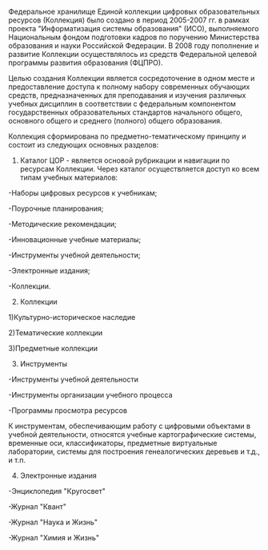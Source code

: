 Федеральное хранилище Единой коллекции цифровых образовательных ресурсов (Коллекция) было создано в период 2005-2007 гг. в рамках проекта "Информатизация системы образования" (ИСО), выполняемого Национальным фондом подготовки кадров по поручению Министерства образования и науки Российской Федерации. В 2008 году пополнение и развитие Коллекции осуществлялось из средств Федеральной целевой программы развития образования (ФЦПРО).

Целью создания Коллекции является сосредоточение в одном месте и предоставление доступа к полному набору современных обучающих средств, предназначенных для преподавания и изучения различных учебных дисциплин в соответствии с федеральным компонентом государственных образовательных стандартов начального общего, основного общего и среднего (полного) общего образования.

Коллекция сформирована по предметно-тематическому принципу и состоит из следующих основных разделов:

1. Каталог ЦОР - является основой рубрикации и навигации по ресурсам Коллекции. Через каталог осуществляется доступ ко всем типам учебных материалов:

-Наборы цифровых ресурсов к учебникам;

-Поурочные планирования;

-Методические рекомендации;

-Инновационные учебные материалы;

-Инструменты учебной деятельности;

-Электронные издания; 

-Коллекции.

2. Коллекции

1)Культурно-историческое наследие

2)Тематические коллекции

3)Предметные коллекции

3. Инструменты

-Инструменты учебной деятельности

-Инструменты организации учебного процесса

-Программы просмотра ресурсов

К инструментам, обеспечивающим работу с цифровыми объектами в учебной деятельности, относятся учебные картографические системы, временные оси, классификаторы, предметные виртуальные лаборатории, системы для построения генеалогических деревьев и т.д., и т.п.

4. Электронные издания

-Энциклопедия "Кругосвет"

-Журнал "Квант"

-Журнал "Наука и Жизнь"

-Журнал "Химия и Жизнь"
